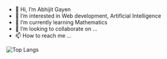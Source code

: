 - 👋 Hi, I’m Abhijit Gayen
- 👀 I’m interested in Web development, Artificial Intelligence
- 🌱 I’m currently learning Mathematics
- 💞️ I’m looking to collaborate on ...
- 📫 How to reach me ...

<!---
Abhijitgayen/Abhijitgayen is a ✨ special ✨ repository because its `README.md` (this file) appears on your GitHub profile.
You can click the Preview link to take a look at your changes.
--->
![Top Langs](https://github-readme-stats.vercel.app/api/top-langs/?username=agayen&hide_progress=true)
